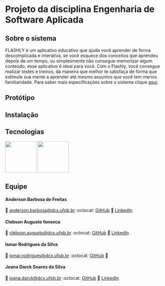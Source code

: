 # Projeto da disciplina Engenharia de Software Aplicada

## Sobre o sistema

FLASHLY é um aplicativo educativo que ajuda você aprender de forma descomplicada e interativa, se você esquece dos conceitos que aprendeu depois de um tempo, ou simplesmente não consegue memorizar algum conteúdo, esse aplicativo é ideal para você. Com o Flashly, você consegue realizar testes e treinos, da  maneira que melhor te satisfaça de forma que estimule sua mente a aprender até mesmo assuntos que você tem menos familiaridade. Para saber mais especificações sobre o sistema clique [aqui](https://github.com/ESA-grupo5/ESA_2020.1_Grupo-05/blob/master/Artefatos/Artefatos_ESA_2020.1_Grupo%2005.pdf).

## Protótipo

## Instalação

## Tecnologias

<img src="https://upload.wikimedia.org/wikipedia/commons/1/17/Google-flutter-logo.png" width="100"/>
<img src="https://miro.medium.com/max/700/1*TkNd1PwwwdBi9Z3kdG5Hng.png" width="100"/>




## Equipe
#### Anderson Barbosa de Freitas
:email: anderson.barbosa@dcx.ufpb.br
:octocat: [GitHub](http://github.com/clebsonf)
:link: [LinkedIn](https://www.linkedin.com/in/anderson-barbosa-de-freitas/)

#### Clebson Augusto fonseca 
:email: clebson.augusto@dcx.ufpb.br
:octocat: [GitHub](http://github.com/clebsonf)
:link: [LinkedIn](https://www.linkedin.com/in/fclebson/)

#### Ismar Rodrigues da Silva 
:email: ismar.rodrigues@dcx.ufpb.br
:octocat: [GitHub](http://github.com/IsmarRodgs-dce)
:link:

#### Joana Darck Soares da Silva 
:email: joana.darck@dcx.ufpb.br
:octocat: [GitHub](http://github.com/joanasoaresd)
:link: [LinkedIn](https://www.linkedin.com/in/joanasoaresd/)
